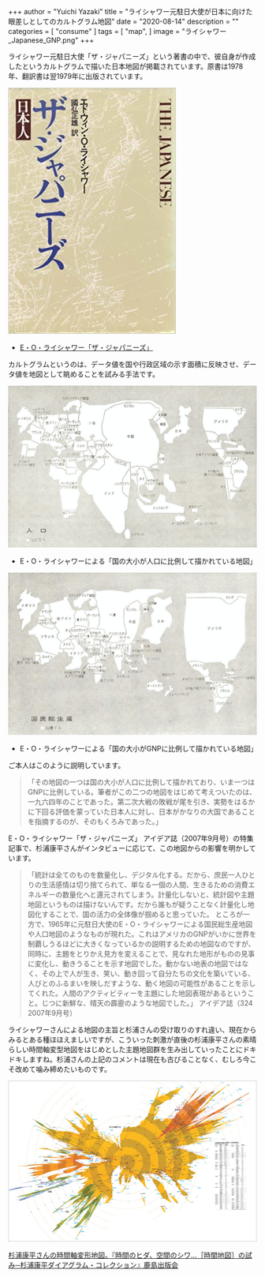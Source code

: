 +++
author = "Yuichi Yazaki"
title = "ライシャワー元駐日大使が日本に向けた眼差しとしてのカルトグラム地図"
date = "2020-08-14"
description = ""
categories = [
    "consume"
]
tags = [
    "map",
]
image = "ライシャワー_Japanese_GNP.png"
+++

ライシャワー元駐日大使「ザ・ジャパニーズ」という著書の中で、彼自身が作成したというカルトグラムで描いた日本地図が掲載されています。原書は1978年、翻訳書は翌1979年に出版されています。

<!--more-->

![](japanese.jpg)

- [E・O・ライシャワー「ザ・ジャパニーズ」](https://amzn.to/4dMUASW)

カルトグラムというのは、データ値を国や行政区域の示す面積に反映させ、データ値を地図として眺めることを試みる手法です。

![](ライシャワー_Japanese_population.png)
- E・O・ライシャワーによる「国の大小が人口に比例して描かれている地図」

![](ライシャワー_Japanese_GNP.png)
- E・O・ライシャワーによる「国の大小がGNPに比例して描かれている地図」

ご本人はこのように説明しています。

> 「その地図の一つは国の大小が人口に比例して描かれており、いま一つはGNPに比例している。筆者がこの二つの地図をはじめて考えついたのは、一九六四年のことであった。第二次大戦の敗戦が尾を引き、実勢をはるかに下回る評価を蒙っていた日本人に対し、日本がかなりの大国であることを指摘するのが、そのもくろみであった。」

E・O・ライシャワー「ザ・ジャパニーズ」
アイデア誌（2007年9月号）の特集記事で、杉浦康平さんがインタビューに応じて、この地図からの影響を明かしています。

> 「統計は全てのものを数量化し、デジタル化する。だから、庶民一人ひとりの生活感情は切り捨てられて、単なる一個の人間、生きるための消費エネルギーの数量化へと還元されてしまう。計量化しないと、統計図や主題地図というものは描けないんです。だから誰もが疑うことなく計量化し地図化することで、国の活力の全体像が掴めると思っていた。
> ところが一方で、1965年に元駐日大使のE・O・ライシャワーによる国民総生産地図や人口地図のようなものが現れた。これはアメリカのGNPがいかに世界を制覇しうるほどに大きくなっているかの説明するための地図なのですが、同時に、主題をとりかえ見方を変えることで、見なれた地形がものの見事に変化し、動きうることを示す地図でした。動かない地表の地図ではなく、その上で人が生き、笑い、動き回って自分たちの文化を築いている、人びとのふるまいを映しだすような、動く地図の可能性があることを示してくれた。人間のアクティビティーを主題にした地図表現があるということ。じつに新鮮な、晴天の霹靂のような地図でした。」
> アイデア誌（324 2007年9月号）

ライシャワーさんによる地図の主旨と杉浦さんの受け取りのすれ違い、現在からみるとある種ほほえましいですが、こういった刺激が直後の杉浦康平さんの素晴らしい時間軸変型地図をはじめとした主題地図群を生み出していったことにドキドキしますね。杉浦さんの上記のコメントは現在も古びることなく、むしろ今こそ改めて噛み締めたいものです。

![](img_multimodal_view_01.jpg)

[杉浦康平さんの時間軸変形地図。『時間のヒダ、空間のシワ…［時間地図］の試み─杉浦康平ダイアグラム・コレクション』鹿島出版会](https://amzn.to/3ynJ3JH)
